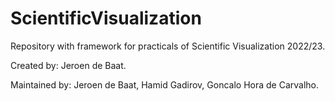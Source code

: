 # ScientificVisualization

Repository with framework for practicals of Scientific Visualization 2022/23.

Created by: Jeroen de Baat.

Maintained by: Jeroen de Baat, Hamid Gadirov, Goncalo Hora de Carvalho.
